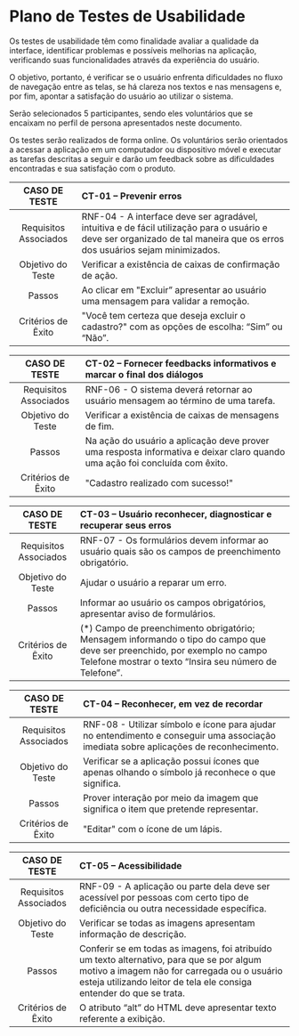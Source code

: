# Plano de Testes de Usabilidade

Os testes de usabilidade têm como finalidade avaliar a qualidade da interface, identificar problemas e possíveis melhorias na aplicação, verificando suas funcionalidades através da experiência do usuário.

O objetivo, portanto, é verificar se o usuário enfrenta dificuldades no fluxo de navegação entre as telas, se há clareza nos textos e nas mensagens e, por fim, apontar a satisfação do usuário ao utilizar o sistema.  

Serão selecionados 5 participantes, sendo eles voluntários que se encaixam no perfil de persona apresentados neste documento.

Os testes serão realizados de forma online. Os voluntários serão orientados a acessar a aplicação em um computador ou dispositivo móvel e executar as tarefas descritas a seguir e darão um feedback sobre as dificuldades encontradas e sua satisfação com o produto.

|CASO DE TESTE| CT-01 – Prevenir erros |
| :--------------------: | :------------------------------------ |
| Requisitos Associados | RNF-04 - A interface deve ser agradável, intuitiva e de fácil utilização para o usuário e deve ser organizado de tal maneira que os erros dos usuários sejam minimizados.  |
| Objetivo do Teste | Verificar a existência de caixas de confirmação de ação.  |
| Passos | Ao clicar em "Excluir” apresentar ao usuário uma mensagem para validar a remoção. |
| Critérios de Êxito | "Você tem certeza que deseja excluir o cadastro?" com as opções de escolha: “Sim” ou “Não”.  |

|CASO DE TESTE| CT-02 – Fornecer feedbacks informativos e marcar o final dos diálogos |
| :--------------------: | :------------------------------------ |
| Requisitos Associados | RNF-06 - O sistema deverá retornar ao usuário mensagem ao término de uma tarefa.  |
| Objetivo do Teste | Verificar a existência de caixas de mensagens de fim.  |
| Passos | Na ação do usuário a aplicação deve prover uma resposta informativa e deixar claro quando uma ação foi concluída com êxito. |
| Critérios de Êxito | "Cadastro realizado com sucesso!" |

|CASO DE TESTE| CT-03 – Usuário reconhecer, diagnosticar e recuperar seus erros  |
| :--------------------: | :------------------------------------ |
| Requisitos Associados | RNF-07 - Os formulários devem informar ao usuário quais são os campos de preenchimento obrigatório.  |
| Objetivo do Teste | Ajudar o usuário a reparar um erro.  |
| Passos | Informar ao usuário os campos obrigatórios, apresentar aviso de formulários. |
| Critérios de Êxito | (*) Campo de preenchimento obrigatório; Mensagem informando o tipo do campo que deve ser preenchido, por exemplo no campo Telefone mostrar o texto “Insira seu número de Telefone”. |

|CASO DE TESTE| CT-04 – Reconhecer, em vez de recordar  |
| :--------------------: | :------------------------------------ |
| Requisitos Associados | RNF-08 - Utilizar símbolo e ícone para ajudar no entendimento e conseguir uma associação imediata sobre aplicações de reconhecimento.  |
| Objetivo do Teste | Verificar se a aplicação possui ícones que apenas olhando o símbolo já reconhece o que significa.  |
| Passos | Prover interação por meio da imagem que significa o item que pretende representar. |
| Critérios de Êxito | "Editar" com o ícone de um lápis. |

|CASO DE TESTE| CT-05 – Acessibilidade  |
| :--------------------: | :------------------------------------ |
| Requisitos Associados | RNF-09 - A aplicação ou parte dela deve ser acessível por pessoas com certo tipo de deficiência ou outra necessidade específica.  |
| Objetivo do Teste | Verificar se todas as imagens apresentam informação de descrição.  |
| Passos | Conferir se em todas as imagens, foi atribuído um texto alternativo, para que se por algum motivo a imagem não for carregada ou o usuário esteja utilizando leitor de tela ele consiga entender do que se trata. |
| Critérios de Êxito | O atributo “alt” do HTML deve apresentar texto referente a exibição. |